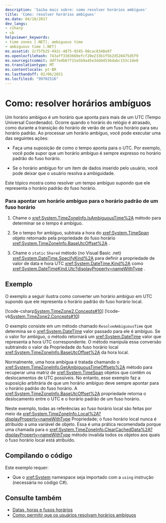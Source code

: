 ```yaml
---
description: 'Saiba mais sobre: como resolver horários ambíguos'
title: 'Como: resolver horários ambíguos'
ms.date: 04/10/2017
dev_langs:
- csharp
- vb
helpviewer_keywords:
- time zones [.NET], ambiguous time
- ambiguous time [.NET]
ms.assetid: 2cf5fb25-492c-4875-9245-98cac8348e97
ms.openlocfilehash: 743aff3303669efcf20e233b1f5b2d520475d5f9
ms.sourcegitcommit: ddf7edb67715a5b9a45e3dd44536dabc153c1de0
ms.translationtype: MT
ms.contentlocale: pt-BR
ms.lasthandoff: 02/06/2021
ms.locfileid: "99702516"
---
```

# <a name="how-to-resolve-ambiguous-times"></a>Como: resolver horários ambíguos

Um horário ambíguo é um horário que aponta para mais de um UTC (Tempo Universal Coordenado). Ocorre quando o horário do relógio é atrasado, como durante a transição do horário de verão de um fuso horário para seu horário padrão. Ao processar um horário ambíguo, você pode executar uma das seguintes ações:

- Faça uma suposição de como o tempo aponta para o UTC. Por exemplo, você pode supor que um horário ambíguo é sempre expresso no horário padrão do fuso horário.

- Se o horário ambíguo for um item de dados inserido pelo usuário, você pode deixar que o usuário resolva a ambiguidade.

Este tópico mostra como resolver um tempo ambíguo supondo que ele representa o horário padrão do fuso horário.

### <a name="to-map-an-ambiguous-time-to-a-time-zones-standard-time"></a>Para apontar um horário ambíguo para o horário padrão de um fuso horário

1. Chame o <xref:System.TimeZoneInfo.IsAmbiguousTime%2A> método para determinar se o tempo é ambíguo.

2. Se o tempo for ambíguo, subtraia a hora do <xref:System.TimeSpan> objeto retornado pela propriedade do fuso horário <xref:System.TimeZoneInfo.BaseUtcOffset%2A> .

3. Chame o `static` `Shared` método (no Visual Basic .net) <xref:System.DateTime.SpecifyKind%2A> para definir a propriedade de valor de data e hora UTC <xref:System.DateTime.Kind%2A> como <xref:System.DateTimeKind.Utc?displayProperty=nameWithType> .

## <a name="example"></a>Exemplo

O exemplo a seguir ilustra como converter um horário ambíguo em UTC supondo que ele representa o horário padrão do fuso horário local.

[!code-csharp[System.TimeZone2.Concepts#10](../../../samples/snippets/csharp/VS_Snippets_CLR_System/system.TimeZone2.Concepts/CS/TimeZone2Concepts.cs#10)]
[!code-vb[System.TimeZone2.Concepts#10](../../../samples/snippets/visualbasic/VS_Snippets_CLR_System/system.TimeZone2.Concepts/VB/TimeZone2Concepts.vb#10)]

O exemplo consiste em um método chamado `ResolveAmbiguousTime` que determina se o <xref:System.DateTime> valor passado para ele é ambíguo. Se o valor for ambíguo, o método retornará um <xref:System.DateTime> valor que representa a hora UTC correspondente. O método manipula essa conversão subtraindo o valor da Propriedade do fuso horário local <xref:System.TimeZoneInfo.BaseUtcOffset%2A> da hora local.

Normalmente, uma hora ambígua é tratada chamando o <xref:System.TimeZoneInfo.GetAmbiguousTimeOffsets%2A> método para recuperar uma matriz de <xref:System.TimeSpan> objetos que contêm os deslocamentos de UTC possíveis. No entanto, esse exemplo faz a suposição arbitrária de que um horário ambíguo deve sempre apontar para o horário padrão do fuso horário. A <xref:System.TimeZoneInfo.BaseUtcOffset%2A> propriedade retorna o deslocamento entre o UTC e o horário padrão de um fuso horário.

Neste exemplo, todas as referências ao fuso horário local são feitas por meio da <xref:System.TimeZoneInfo.Local%2A?displayProperty=nameWithType> Propriedade; o fuso horário local nunca é atribuído a uma variável de objeto. Essa é uma prática recomendada porque uma chamada para o <xref:System.TimeZoneInfo.ClearCachedData%2A?displayProperty=nameWithType> método invalida todos os objetos aos quais o fuso horário local está atribuído.

## <a name="compiling-the-code"></a>Compilando o código

Este exemplo requer:

- Que o <xref:System> namespace seja importado com a `using` instrução (necessária no código C#).

## <a name="see-also"></a>Consulte também

- [Datas, horas e fusos horários](index.md)
- [Como: permitir que os usuários resolvam horários ambíguos](let-users-resolve-ambiguous-times.md)
